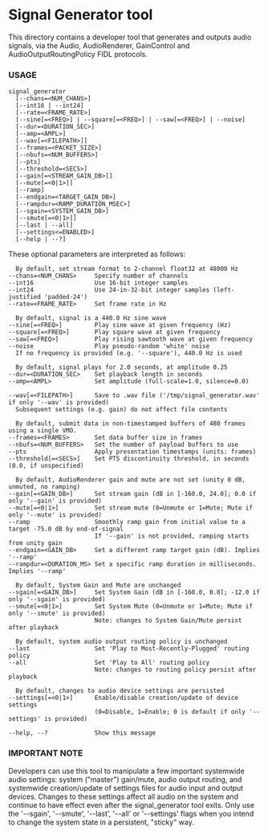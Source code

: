 # Signal Generator tool

This directory contains a developer tool that generates and outputs audio
signals, via the Audio, AudioRenderer, GainControl and AudioOutputRoutingPolicy FIDL
protocols.

### USAGE

    signal_generator
      [--chans=<NUM_CHANS>]
      [--int16 | --int24]
      [--rate=<FRAME_RATE>]
      [--sine[=<FREQ>] | --square[=<FREQ>] | --saw[=<FREQ>] | --noise]
      [--dur=<DURATION_SEC>]
      [--amp=<AMPL>]
      [--wav[=<FILEPATH>]]
      [--frames=<PACKET_SIZE>]
      [--nbufs=<NUM_BUFFERS>]
      [--pts]
      [--threshold=<SECS>]
      [--gain[=<STREAM_GAIN_DB>]]
      [--mute[=<0|1>]]
      [--ramp]
      [--endgain=<TARGET_GAIN_DB>]
      [--rampdur=<RAMP_DURATION_MSEC>]
      [--sgain=<SYSTEM_GAIN_DB>]
      [--smute[=<0|1>]]
      [--last | --all]
      [--settings<=ENABLED>]
      [--help | --?]

These optional parameters are interpreted as follows:

      By default, set stream format to 2-channel float32 at 48000 Hz
    --chans=<NUM_CHANS>     Specify number of channels
    --int16                 Use 16-bit integer samples
    --int24                 Use 24-in-32-bit integer samples (left-justified 'padded-24')
    --rate=<FRAME_RATE>     Set frame rate in Hz

      By default, signal is a 440.0 Hz sine wave
    --sine[=<FREQ>]         Play sine wave at given frequency (Hz)
    --square[=<FREQ>]       Play square wave at given frequency
    --saw[=<FREQ>]          Play rising sawtooth wave at given frequency
    --noise                 Play pseudo-random 'white' noise
      If no frequency is provided (e.g. '--square'), 440.0 Hz is used

      By default, signal plays for 2.0 seconds, at amplitude 0.25
    --dur=<DURATION_SEC>    Set playback length in seconds
    --amp=<AMPL>            Set amplitude (full-scale=1.0, silence=0.0)

    --wav[=<FILEPATH>]      Save to .wav file ('/tmp/signal_generator.wav' if only '--wav' is provided)
      Subsequent settings (e.g. gain) do not affect file contents

      By default, submit data in non-timestamped buffers of 480 frames using a single VMO.
    --frames=<FRAMES>       Set data buffer size in frames
    --nbufs=<NUM_BUFFERS>   Set the number of payload buffers to use
    --pts                   Apply presentation timestamps (units: frames)
    --threshold[=<SECS>]    Set PTS discontinuity threshold, in seconds (0.0, if unspecified)

      By default, AudioRenderer gain and mute are not set (unity 0 dB, unmuted, no ramping)
    --gain[=<GAIN_DB>]      Set stream gain (dB in [-160.0, 24.0]; 0.0 if only '--gain' is provided)
    --mute[=<0|1>]          Set stream mute (0=Unmute or 1=Mute; Mute if only '--mute' is provided)
    --ramp                  Smoothly ramp gain from initial value to a target -75.0 dB by end-of-signal
                            If '--gain' is not provided, ramping starts from unity gain
    --endgain=<GAIN_DB>     Set a different ramp target gain (dB). Implies '--ramp'
    --rampdur=<DURATION_MS> Set a specific ramp duration in milliseconds. Implies '--ramp'

      By default, System Gain and Mute are unchanged
    --sgain[=<GAIN_DB>]     Set System Gain (dB in [-160.0, 0.0]; -12.0 if only '--sgain' is provided)
    --smute[=<0|1>]         Set System Mute (0=Unmute or 1=Mute; Mute if only '--smute' is provided)
                            Note: changes to System Gain/Mute persist after playback

      By default, system audio output routing policy is unchanged
    --last                  Set 'Play to Most-Recently-Plugged' routing policy
    --all                   Set 'Play to All' routing policy
                            Note: changes to routing policy persist after playback

      By default, changes to audio device settings are persisted
    --settings[=<0|1>]      Enable/disable creation/update of device settings
                            (0=Disable, 1=Enable; 0 is default if only '--settings' is provided)

    --help, --?             Show this message

### IMPORTANT NOTE

Developers can use this tool to manipulate a few important systemwide audio
settings: system ("master") gain/mute, audio output routing, and systemwide
creation/update of settings files for audio input and output devices. Changes to
these settings affect all audio on the system and continue to have effect even
after the signal_generator tool exits. Only use the '--sgain', '--smute',
'--last', '--all' or '--settings' flags when you intend to change the system
state in a persistent, "sticky" way.

